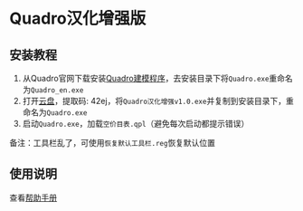 # Quadro汉化增强版

## 安装教程

1.  从Quadro官网下载安装[Quadro建模程序](https://quadromdb.com/sites/default/files/mdb/program/QUADRO-Setup-English.zip)，去安装目录下将`Quadro.exe`重命名为`Quadro_en.exe`
2.  打开[云盘](https://www.aliyundrive.com/s/nz5buoeM9tz)，提取码: 42ej，将`Quadro汉化增强v1.0.exe`并复制到安装目录下，重命名为`Quadro.exe`
3.  启动`Quadro.exe`，加载`空价目表.qpl`（避免每次启动都提示错误）

备注：工具栏乱了，可使用`恢复默认工具栏.reg`恢复默认位置

## 使用说明

查看[帮助手册](/blob/master/%E5%B8%AE%E5%8A%A9%E6%89%8B%E5%86%8C.md)
